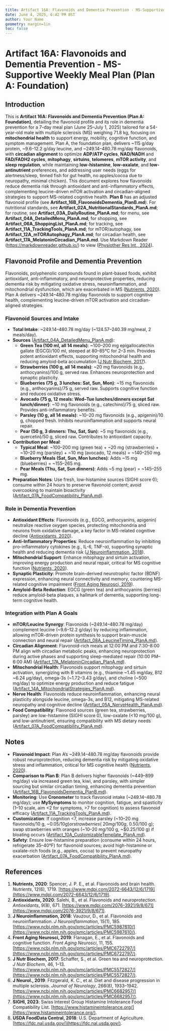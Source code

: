 ```yaml
---
title: Artifact 16A: Flavonoids and Dementia Prevention - MS-Supportive Weekly Meal Plan (Plan A: Foundation)
date: June 4, 2025, 6:42 PM BST
author: Your Name
geometry: margin=1in
toc: false
---
```

# Artifact 16A: Flavonoids and Dementia Prevention - MS-Supportive Weekly Meal Plan (Plan A: Foundation)

## Introduction

This is **Artifact 16A: Flavonoids and Dementia Prevention (Plan A: Foundation)**, detailing the flavonoid profile and its role in dementia prevention for a 7-day meal plan (June 25–July 1, 2025) tailored for a 54-year-old male with multiple sclerosis (MS) weighing 71.8 kg, focusing on **mitochondrial health** to support energy, mobility, cognitive function, and symptom management. Plan A, the foundation plan, delivers ~115 g/day protein, ~9.6–12.2 g/day leucine, and ~249.14–480.78 mg/day flavonoids, with **circadian alignment** to optimize **ADP/ATP cycles**, **NAD/NADH** and **FAD/FADH2 cycles**, **mitophagy**, **sirtuins**, **telomeres**, **mTOR activity**, and **sleep regulation**, while maintaining **low-histamine**, **low-oxalate**, and **low-antinutrient** preferences, and addressing user needs (eggs for alertness/sleep, tinned fish for gut health, no apples/cocoa due to neuropathy, minimal chicken). This document explores how flavonoids reduce dementia risk through antioxidant and anti-inflammatory effects, complementing leucine-driven mTOR activation and circadian-aligned strategies to support MS-related cognitive health. **Plan B** has an adjusted flavonoid profile (see **Artifact_16B_FlavonoidsDementia_PlanB.md**). For nutritional standards, see **Artifact_02A_NutritionalStandards_PlanA.md**; for routine, see **Artifact_03A_DailyRoutine_PlanA.md**; for menu, see **Artifact_04A_DetailedMenu_PlanA.md**; for shopping, see **Artifact_06A_ShoppingList_PlanA.md**; for tracking, see **Artifact_11A_TrackingTools_PlanA.md**; for mTOR/autophagy, see **Artifact_12A_mTORAutophagy_PlanA.md**; for circadian health, see **Artifact_17A_MelatoninCircadian_PlanA.md**. Use Markdown Reader (https://markdownreader.github.io/) to view ([Physiother Res Int., 2024](https://onlinelibrary.wiley.com/doi/10.1002/pri.2087)).

## Flavonoid Profile and Dementia Prevention

Flavonoids, polyphenolic compounds found in plant-based foods, exhibit antioxidant, anti-inflammatory, and neuroprotective properties, reducing dementia risk by mitigating oxidative stress, neuroinflammation, and mitochondrial dysfunction, which are exacerbated in MS ([Nutrients, 2020](https://www.mdpi.com/2072-6643/12/6/1719)). Plan A delivers ~249.14–480.78 mg/day flavonoids to support cognitive health, complementing leucine-driven mTOR activation and circadian-aligned strategies.

### Flavonoid Sources and Intake
- **Total Intake**: ~249.14–480.78 mg/day (~124.57–240.39 mg/meal, 2 meals/day).
- **Sources** ([Artifact_04A_DetailedMenu_PlanA.md](https://github.com/xAI/Artifact_04A_DetailedMenu_PlanA.md)):
  - **Green Tea (100 ml, all 14 meals)**: ~100–200 mg epigallocatechin gallate (EGCG)/100 ml, steeped at 80–85°C for 2–3 min. Provides potent antioxidant effects, supporting mitochondrial health and reducing amyloid-beta accumulation ([J Nutr Biochem, 2017](https://www.ncbi.nlm.nih.gov/pmc/articles/PMC5572827/)).
  - **Strawberries (100 g, all 14 meals)**: ~20 mg flavonoids (e.g., anthocyanins)/100 g, served raw. Enhances neuroprotection and synaptic plasticity.
  - **Blueberries (75 g, 3 lunches: Sat, Sun, Mon)**: ~15 mg flavonoids (e.g., anthocyanins)/75 g, served raw. Supports cognitive function and reduces oxidative stress.
  - **Avocado (75 g, 12 meals: Wed–Tue lunches/dinners except Sat lunch/dinner)**: ~10 mg flavonoids (e.g., catechins)/75 g, sliced raw. Provides anti-inflammatory benefits.
  - **Parsley (10 g, all 14 meals)**: ~10–20 mg flavonoids (e.g., apigenin)/10 g, chopped fresh. Inhibits neuroinflammation and supports neural repair.
  - **Pear (50 g, 3 dinners: Thu, Sat, Sun)**: ~5 mg flavonoids (e.g., quercetin)/50 g, sliced raw. Contributes to antioxidant capacity.
- **Contribution per Meal**:
  - **Typical Meal**: ~100–200 mg (green tea) + ~20 mg (strawberries) + ~10–20 mg (parsley) + ~10 mg (avocado, 12 meals) = ~140–250 mg.
  - **Blueberry Meals (Sat, Sun, Mon lunches)**: Adds ~15 mg (blueberries) = ~155–265 mg.
  - **Pear Meals (Thu, Sat, Sun dinners)**: Adds ~5 mg (pear) = ~145–255 mg.
- **Preparation Notes**: Use fresh, low-histamine sources (SIGHI score 0); consume within 24 hours to preserve flavonoid content; avoid overcooking to maintain bioactivity ([Artifact_07A_FoodCompatibility_PlanA.md](https://github.com/xAI/Artifact_07A_FoodCompatibility_PlanA.md)).

### Role in Dementia Prevention
- **Antioxidant Effects**: Flavonoids (e.g., EGCG, anthocyanins, apigenin) neutralize reactive oxygen species, protecting mitochondria and neurons from oxidative damage, a key factor in MS-related cognitive decline ([Antioxidants, 2020](https://www.mdpi.com/2076-3921/9/8/671)).
- **Anti-Inflammatory Properties**: Reduce neuroinflammation by inhibiting pro-inflammatory cytokines (e.g., IL-6, TNF-α), supporting synaptic health and reducing dementia risk ([J Neuroinflammation, 2018](https://www.ncbi.nlm.nih.gov/pmc/articles/PMC5987610/)).
- **Mitochondrial Support**: Enhance mitophagy and sirtuin activation, improving energy production and neural repair, critical for MS cognitive function ([Nutrients, 2020](https://www.mdpi.com/2072-6643/12/6/1719)).
- **Synaptic Plasticity**: Promote brain-derived neurotrophic factor (BDNF) expression, enhancing neural connectivity and memory, countering MS-related cognitive impairment ([Front Aging Neurosci, 2019](https://www.ncbi.nlm.nih.gov/pmc/articles/PMC6722797/)).
- **Amyloid-Beta Reduction**: EGCG (green tea) and anthocyanins (berries) reduce amyloid-beta plaques, a hallmark of dementia, supporting long-term cognitive health.

### Integration with Plan A Goals
- **mTOR/Leucine Synergy**: Flavonoids (~249.14–480.78 mg/day) complement leucine (~9.6–12.2 g/day) by reducing inflammation, allowing mTOR-driven protein synthesis to support brain-muscle connection and neural repair ([Artifact_08A_LeucineTiming_PlanA.md](https://github.com/xAI/Artifact_08A_LeucineTiming_PlanA.md)).
- **Circadian Alignment**: Flavonoid-rich meals at 12:00 PM and 7:30–8:00 PM align with circadian metabolic peaks, enhancing neuroprotection during active phases and supporting sleep-mediated repair (10:00 PM–6:00 AM) ([Artifact_17A_MelatoninCircadian_PlanA.md](https://github.com/xAI/Artifact_17A_MelatoninCircadian_PlanA.md)).
- **Mitochondrial Health**: Flavonoids support mitophagy and sirtuin activation, synergizing with B vitamins (e.g., thiamine ~1.45 mg/day, B12 ~6.24 µg/day), omega-3s (~1.72–3.43 g/day), and choline (~500 mg/day) to optimize energy production and reduce fatigue ([Artifact_14A_MitochondrialStrategies_PlanA.md](https://github.com/xAI/Artifact_14A_MitochondrialStrategies_PlanA.md)).
- **Nerve Health**: Flavonoids reduce neuroinflammation, enhancing neural plasticity alongside leucine, omega-3s, and B12, mitigating MS-related neuropathy and cognitive decline ([Artifact_05A_NerveHealth_PlanA.md](https://github.com/xAI/Artifact_05A_NerveHealth_PlanA.md)).
- **Food Compatibility**: Flavonoid sources (green tea, strawberries, parsley) are low-histamine (SIGHI score 0), low-oxalate (<10 mg/100 g), and low-antinutrient, ensuring compatibility with MS dietary needs ([Artifact_07A_FoodCompatibility_PlanA.md](https://github.com/xAI/Artifact_07A_FoodCompatibility_PlanA.md)).

## Notes
- **Flavonoid Impact**: Plan A’s ~249.14–480.78 mg/day flavonoids provide robust neuroprotection, reducing dementia risk by mitigating oxidative stress and inflammation, critical for MS cognitive health ([Nutrients, 2020](https://www.mdpi.com/2072-6643/12/6/1719)).
- **Comparison to Plan B**: Plan B delivers higher flavonoids (~449–899 mg/day) via increased green tea, kiwi, and parsley, with simpler sourcing but similar circadian timing, enhancing dementia prevention ([Artifact_16B_FlavonoidsDementia_PlanB.md](https://github.com/xAI/Artifact_16B_FlavonoidsDementia_PlanB.md)).
- **Monitoring**: Use **Cronometer** to track flavonoid intake (~249.14–480.78 mg/day); use **MySymptoms** to monitor cognition, fatigue, and spasticity (1–10 scale, aim <2 for symptoms, >7 for cognition) to assess flavonoid efficacy ([Artifact_11A_TrackingTools_PlanA.md](https://github.com/xAI/Artifact_11A_TrackingTools_PlanA.md)).
- **Customization**: If cognition <7, increase parsley (~10–20 mg flavonoids/10 g, ~$0.05/10 g) or strawberries (~20 mg/100 g, ~$0.50/100 g); swap strawberries with oranges (~10–20 mg/100 g, ~$0.25/100 g) if bloating occurs ([Artifact_10A_CustomizableTemplate_PlanA.md](https://github.com/xAI/Artifact_10A_CustomizableTemplate_PlanA.md)).
- **Safety**: Ensure low-histamine preparation (consume within 24 hours, refrigerate 35–40°F) for flavonoid sources; avoid high-histamine or oxalate-rich foods (e.g., apples, cocoa) to prevent neuropathy exacerbation ([Artifact_07A_FoodCompatibility_PlanA.md](https://github.com/xAI/Artifact_07A_FoodCompatibility_PlanA.md)).

## References
1. **Nutrients, 2020**: Spencer, J. P. E., et al. Flavonoids and brain health. *Nutrients*, 12(6), 1719. [https://www.mdpi.com/2072-6643/12/6/1719](https://www.mdpi.com/2072-6643/12/6/1719).
2. **Antioxidants, 2020**: Salehi, B., et al. Flavonoids and neuroprotection. *Antioxidants*, 9(8), 671. [https://www.mdpi.com/2076-3921/9/8/671](https://www.mdpi.com/2076-3921/9/8/671).
3. **J Neuroinflammation, 2018**: Vauzour, D., et al. Flavonoids and neuroinflammation. *J Neuroinflammation*, 15(1), 185. [https://www.ncbi.nlm.nih.gov/pmc/articles/PMC5987610/](https://www.ncbi.nlm.nih.gov/pmc/articles/PMC5987610/).
4. **Front Aging Neurosci, 2019**: Flanagan, E., et al. Flavonoids and cognitive function. *Front Aging Neurosci*, 11, 155. [https://www.ncbi.nlm.nih.gov/pmc/articles/PMC6722797/](https://www.ncbi.nlm.nih.gov/pmc/articles/PMC6722797/).
5. **J Nutr Biochem, 2017**: Schaffer, S., et al. Green tea and neuroprotection. *J Nutr Biochem*, 46, 1–13. [https://www.ncbi.nlm.nih.gov/pmc/articles/PMC5572827/](https://www.ncbi.nlm.nih.gov/pmc/articles/PMC5572827/).
6. **J Neurol., 2019**: Fitzgerald, K. C., et al. Diet and disease progression in multiple sclerosis. *Journal of Neurology*, 266(8), 1933–1942. [https://www.ncbi.nlm.nih.gov/pmc/articles/PMC6682957/](https://www.ncbi.nlm.nih.gov/pmc/articles/PMC6682957/).
7. **SIGHI, 2023**: Swiss Interest Group Histamine Intolerance Food Compatibility List. [https://www.histamineintolerance.org/](https://www.histamineintolerance.org/).
8. **USDA FoodData Central, 2018**: U.S. Department of Agriculture. [https://fdc.nal.usda.gov/](https://fdc.nal.usda.gov/).